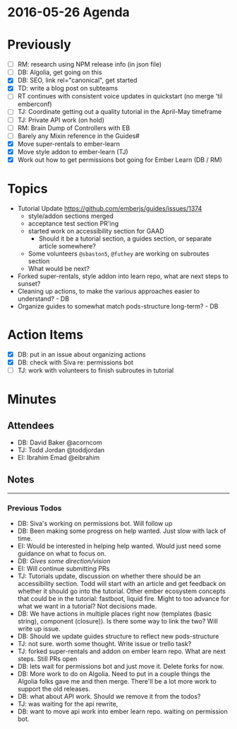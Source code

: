 # 2016-05-26 Agenda

# Previously

- [ ] RM: research using NPM release info (in json file)
- [ ] DB: Algolia, get going on this
- [x] DB: SEO, link rel="canonical", get started
- [x] TD: write a blog post on subteams
- [ ] RT continues with consistent voice updates in quickstart (no merge 'til emberconf)
- [ ] TJ: Coordinate getting out a quality tutorial in the April-May timeframe
- [ ] TJ: Private API work (on hold)
- [ ] RM: Brain Dump of Controllers with EB
- [ ] Barely any Mixin reference in the Guides#
- [x] Move super-rentals to ember-learn
- [x] Move style addon to ember-learn (TJ)
- [x] Work out how to get permissions bot going for Ember Learn (DB / RM)

# Topics

- Tutorial Update https://github.com/emberjs/guides/issues/1374
  - style/addon sections merged
  - acceptance test section PR'ing
  - started work on accessibility section for GAAD
    - Should it be a tutorial section, a guides section, or separate article somewhere?
  - Some volunteers `@sbaston5`, `@futhey` are working on subroutes section
  - What would be next?
- Forked super-rentals, style addon into learn repo, what are next steps to sunset?
- Cleaning up actions, to make the various approaches easier to understand? - DB
- Organize guides to somewhat match pods-structure long-term? - DB

# Action Items

- [x] DB: put in an issue about organizing actions
- [x] DB: check with Siva re: permissions bot
- [ ] TJ: work with volunteers to finish subroutes in tutorial

# Minutes

## Attendees

- DB: David Baker @acorncom
- TJ: Todd Jordan @toddjordan
- EI: Ibrahim Emad @eibrahim

## Notes

---

### Previous Todos

- DB: Siva's working on permissions bot. Will follow up
- DB: Been making some progress on help wanted. Just slow with lack of time.
- EI: Would be interested in helping help wanted. Would just need some guidance on what to focus on.
- DB: _Gives some direction/vision_
- EI: Will continue submitting PRs
- TJ: Tutorials update, discussion on whether there should be an accessibility section. Todd will start with an article and get feedback on whether it should go into the tutorial. Other ember ecosystem concepts that could be in the tutorial: fastboot, liquid fire. Might to too advance for what we want in a tutorial? Not decisions made.
- DB: We have actions in multiple places right now (templates (basic string), component (closure)). Is there some way to link the two? Will write up issue.
- DB: Should we update guides structure to reflect new pods-structure
- TJ: not sure. worth some thought. Write issue or trello task?
- TJ: forked super-rentals and addon on ember learn repo. What are next steps. Still PRs open
- DB: lets wait for permissions bot and just move it. Delete forks for now.
- DB: More work to do on Algolia. Need to put in a couple things the Algolia folks gave me and then merge. There'll be a lot more work to support the old releases.
- DB: what about API work. Should we remove it from the todos?
- TJ: was waiting for the api rewrite,
- DB: want to move api work into ember learn repo. waiting on permission bot.
